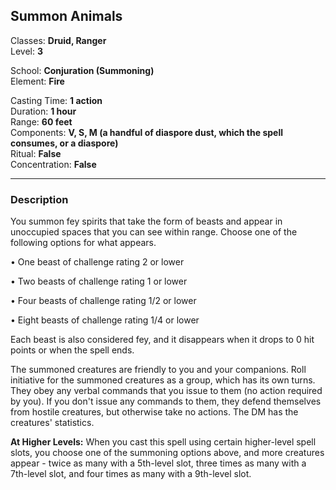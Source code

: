 ## Summon Animals

Classes: **Druid, Ranger**  
Level: **3**  

School: **Conjuration (Summoning)**  
Element: **Fire**  

Casting Time: **1 action**  
Duration: **1 hour**  
Range: **60 feet**  
Components: **V, S, M (a handful of diaspore dust, which the spell consumes, or a diaspore)**  
Ritual: **False**  
Concentration: **False**  

------

### Description

You summon fey spirits that take the form of beasts and appear in unoccupied spaces that you can see within range. Choose one of the following options for what appears.

• One beast of challenge rating 2 or lower

• Two beasts of challenge rating 1 or lower

• Four beasts of challenge rating 1/2 or lower

• Eight beasts of challenge rating 1/4 or lower

Each beast is also considered fey, and it disappears when it drops to 0 hit points or when the spell ends.

The summoned creatures are friendly to you and your companions. Roll initiative for the summoned creatures as a group, which has its own turns. They obey any verbal commands that you issue to them (no action required by you). If you don't issue any commands to them, they defend themselves from hostile creatures, but otherwise take no actions. The DM has the creatures' statistics.

**At Higher Levels:** When you cast this spell using certain higher-level spell slots, you choose one of the summoning options above, and more creatures appear - twice as many with a 5th-level slot, three times as many with a 7th-level slot, and four times as many with a 9th-level slot.